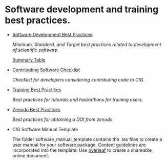 # Software development and training best practices.

* [Software Development Best Practices](SoftwareDevelopmentBestPractices.md)

  *Minimum, Standard, and Target best practices related to development of scientific software.*

  [Summary Table](SoftwareDevelopmentBestPracticesTable.md)

* [Contributing Software Checklist](ContributingChecklist.md)

  *Checklist for developers considering contributing code to CIG.*

* [Training Best Practices](TrainingBestPractices.md)

  *Best practices for tutorials and hackathons for training users.*

* [Zenodo Best Practices](ZenodoBestPractices.md)

  *Best practices for obtaining a DOI from zenodo*

* CIG Software Manual Template

  The folder software_manual_template contains the .tex files to create a user manual for your software package.
  Content guidelines are incorporated into the template.
  Use [overleaf](www.overleaf.com) to create a shareable, online document.
